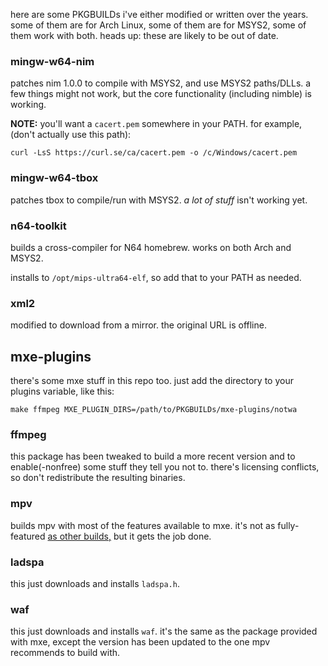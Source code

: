 here are some PKGBUILDs i've either modified or written over the years.
some of them are for Arch Linux, some of them are for MSYS2,
some of them work with both.
heads up: these are likely to be out of date.

### mingw-w64-nim

patches nim 1.0.0 to compile with MSYS2, and use MSYS2 paths/DLLs.
a few things might not work, but the core functionality
(including nimble) is working.

**NOTE:** you'll want a `cacert.pem` somewhere in your PATH.
for example, (don't actually use this path):
```
curl -LsS https://curl.se/ca/cacert.pem -o /c/Windows/cacert.pem
```

### mingw-w64-tbox

patches tbox to compile/run with MSYS2.
*a lot of stuff* isn't working yet.

### n64-toolkit

builds a cross-compiler for N64 homebrew.
works on both Arch and MSYS2.

installs to `/opt/mips-ultra64-elf`, so add that to your PATH as needed.

### xml2

modified to download from a mirror.
the original URL is offline.

## mxe-plugins

there's some mxe stuff in this repo too.
just add the directory to your plugins variable, like this:
```
make ffmpeg MXE_PLUGIN_DIRS=/path/to/PKGBUILDs/mxe-plugins/notwa
```

### ffmpeg

this package has been tweaked to build a more recent version
and to enable(-nonfree) some stuff they tell you not to.
there's licensing conflicts, so don't redistribute the resulting binaries.

### mpv

builds mpv with most of the features available to mxe.
it's not as fully-featured [as other builds,][mpvother]
but it gets the job done.

[mpvother]: https://github.com/lachs0r/mingw-w64-cmake

### ladspa

this just downloads and installs `ladspa.h`.

### waf

this just downloads and installs `waf`.
it's the same as the package provided with mxe,
except the version has been updated
to the one mpv recommends to build with.
